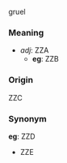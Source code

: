gruel
### Meaning
+ _adj_: ZZA
    + __eg__: ZZB

### Origin

ZZC

### Synonym

__eg__: ZZD

+ ZZE


